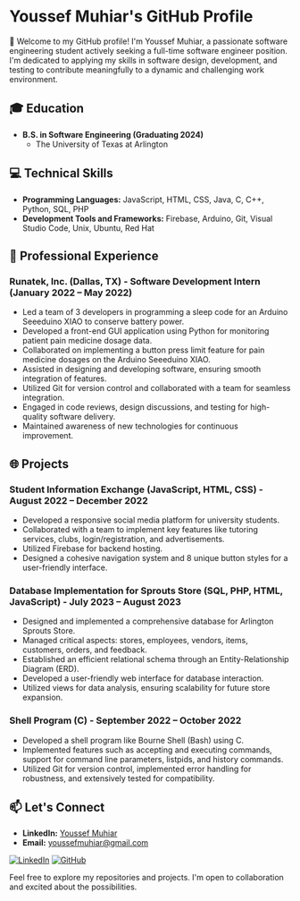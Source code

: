 # Youssef Muhiar's GitHub Profile

👋 Welcome to my GitHub profile! I'm Youssef Muhiar, a passionate software engineering student actively seeking a full-time software engineer position. I'm dedicated to applying my skills in software design, development, and testing to contribute meaningfully to a dynamic and challenging work environment.

## 🎓 Education

- **B.S. in Software Engineering (Graduating 2024)**
  - The University of Texas at Arlington

## 💻 Technical Skills

- **Programming Languages:** JavaScript, HTML, CSS, Java, C, C++, Python, SQL, PHP
- **Development Tools and Frameworks:** Firebase, Arduino, Git, Visual Studio Code, Unix, Ubuntu, Red Hat

## 🚀 Professional Experience

### Runatek, Inc. (Dallas, TX) - Software Development Intern (January 2022 – May 2022)

- Led a team of 3 developers in programming a sleep code for an Arduino Seeeduino XIAO to conserve battery power.
- Developed a front-end GUI application using Python for monitoring patient pain medicine dosage data.
- Collaborated on implementing a button press limit feature for pain medicine dosages on the Arduino Seeeduino XIAO.
- Assisted in designing and developing software, ensuring smooth integration of features.
- Utilized Git for version control and collaborated with a team for seamless integration.
- Engaged in code reviews, design discussions, and testing for high-quality software delivery.
- Maintained awareness of new technologies for continuous improvement.

## 🌐 Projects

### Student Information Exchange (JavaScript, HTML, CSS) - August 2022 – December 2022

- Developed a responsive social media platform for university students.
- Collaborated with a team to implement key features like tutoring services, clubs, login/registration, and advertisements.
- Utilized Firebase for backend hosting.
- Designed a cohesive navigation system and 8 unique button styles for a user-friendly interface.

### Database Implementation for Sprouts Store (SQL, PHP, HTML, JavaScript) - July 2023 – August 2023

- Designed and implemented a comprehensive database for Arlington Sprouts Store.
- Managed critical aspects: stores, employees, vendors, items, customers, orders, and feedback.
- Established an efficient relational schema through an Entity-Relationship Diagram (ERD).
- Developed a user-friendly web interface for database interaction.
- Utilized views for data analysis, ensuring scalability for future store expansion.

### Shell Program (C) - September 2022 – October 2022

- Developed a shell program like Bourne Shell (Bash) using C.
- Implemented features such as accepting and executing commands, support for command line parameters, listpids, and history commands.
- Utilized Git for version control, implemented error handling for robustness, and extensively tested for compatibility.

## 📫 Let's Connect

- **LinkedIn:** [Youssef Muhiar](https://www.linkedin.com/in/youssef-muhiar/)
- **Email:** youssefmuhiar@gmail.com

[![LinkedIn](https://img.shields.io/badge/LinkedIn-Youssef%20Muhiar-blue)](https://www.linkedin.com/in/youssef-muhiar/)
[![GitHub](https://img.shields.io/badge/GitHub-YoussefMuhiar-green)](https://github.com/YoussefMuhiar)

Feel free to explore my repositories and projects. I'm open to collaboration and excited about the possibilities.
